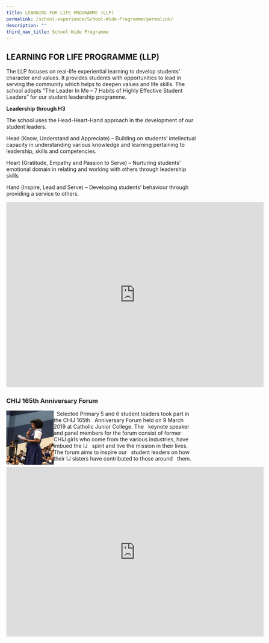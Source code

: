 ```yaml
---
title: LEARNING FOR LIFE PROGRAMME (LLP)
permalink: /school-experience/School-Wide-Programme/permalink/
description: ""
third_nav_title: School Wide Programme
---
```

## LEARNING FOR LIFE PROGRAMME (LLP)

The LLP focuses on real-life experiential learning to develop students’ character and values. It provides students with opportunities to lead in serving the community which helps to deepen values and life skills. The school adopts “The Leader In Me – 7 Habits of Highly Effective Student Leaders” for our student leadership programme.  

**Leadership through H3**  

The school uses the Head-Heart-Hand approach in the development of our student leaders.  

Head (Know, Understand and Appreciate) – Building on students’ intellectual capacity in understanding various knowledge and learning pertaining to leadership, skills and competencies.&nbsp;  

Heart (Gratitude, Empathy and Passion to Serve) – Nurturing students’ emotional domain in relating and working with others through leadership skills  

Hand (Inspire, Lead and Serve) – Developing students’ behaviour through providing a service to others.

<iframe src="https://docs.google.com/presentation/d/e/2PACX-1vRSYxKFxS-EKp9VMHvHuvbuwfzpMNn3AXX6oieTI908mOT2_Q48QC-zdQUJvArcWPcFsAfu3YQyhXj5/embed?start=false&amp;loop=false&amp;delayms=3000" frameborder="0" width="684" height="492" allowfullscreen="true"></iframe>

### CHIJ 165th Anniversary Forum

<img align="left" src="/images/CHIJ_165th_Anniversary_Forum.jpeg" style="width: 25%;"> &nbsp; Selected Primary 5 and 6 student leaders took part in the CHIJ 165th &nbsp; Anniversary Forum held on 9 March 2019 at Catholic Junior College. The &nbsp; keynote speaker and panel members for the forum consist of former &nbsp; CHIJ girls who come from the various industries, have imbued the IJ &nbsp; spirit and live the mission in their lives. The forum aims to inspire our &nbsp; student leaders on how their IJ sisters have contributed to those around &nbsp; them.

<iframe allowfullscreen="true" height="451" width="684" frameborder="0" src="https://docs.google.com/presentation/d/e/2PACX-1vQddO7g8TlrtnTlDPEn3Qyr0vmMVlOQtYgHJyxE2SKmsIFHgoc7s_Xdybq242zCqss0lGJYPqQ_8tQL/embed?start=false&amp;loop=false&amp;delayms=3000"></iframe>